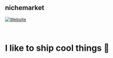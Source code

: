## nichemarket

[![Website](https://img.shields.io/badge/?style=for-the-badge&logo=/github/package-json/v/nichemarket/nationscord)](https://mochalabs.cf)

<br />

# I like to ship cool things 🚀


<!-- Link Variables -->
[Website]: https